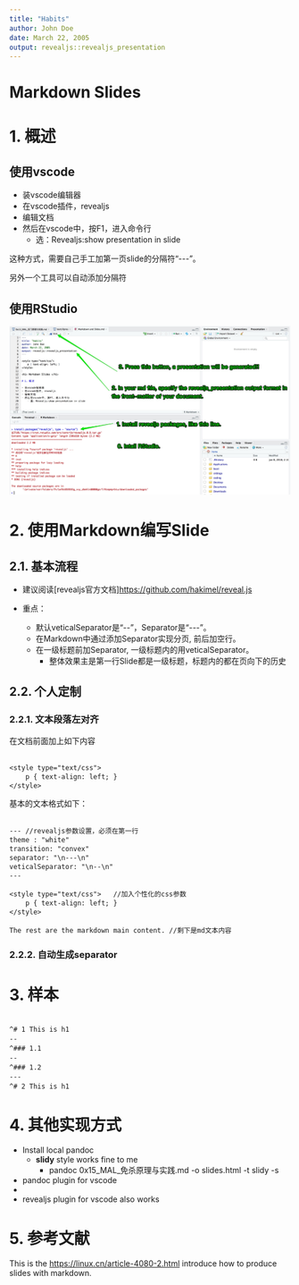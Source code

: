 ```yaml
---
title: "Habits"
author: John Doe
date: March 22, 2005
output: revealjs::revealjs_presentation
---
```


<style type="text/css">
    p { text-align: left; }
</style>

<h1> Markdown Slides </h1>

# 1. 概述

## 使用vscode 

- 装vscode编辑器
- 在vscode插件，revealjs
- 编辑文档
- 然后在vscode中，按F1，进入命令行
    - 选：Revealjs:show presentation in slide

这种方式，需要自己手工加第一页slide的分隔符“---”。

另外一个工具可以自动添加分隔符

## 使用RStudio

![using RStudio and revealjs to render your markdown to get the slide ](./DR/RStudio.jpg)


# 2. 使用Markdown编写Slide

## 2.1. 基本流程

- 建议阅读[revealjs官方文档]<https://github.com/hakimel/reveal.js>

- 重点：
    - 默认veticalSeparator是“--”，Separator是“---”。
    - 在Markdown中通过添加Separator实现分页, 前后加空行。
    - 在一级标题前加Separator, 一级标题内的用veticalSeparator。
        - 整体效果主是第一行Slide都是一级标题，标题内的都在页向下的历史



## 2.2. 个人定制

### 2.2.1. 文本段落左对齐

在文档前面加上如下内容

```

<style type="text/css">
    p { text-align: left; }
</style>

```

基本的文本格式如下：

```

--- //revealjs参数设置，必须在第一行
theme : "white"
transition: "convex"
separator: "\n---\n"
veticalSeparator: "\n--\n"
---

<style type="text/css">   //加入个性化的css参数
    p { text-align: left; }
</style>

The rest are the markdown main content. //剩下是md文本内容

```

### 2.2.2. 自动生成separator

# 3. 样本

```markdown

^# 1 This is h1
--
^### 1.1
--
^### 1.2 
---
^# 2 This is h1

```
# 4. 其他实现方式

- Install local pandoc
    - **slidy** style works fine to me
        - pandoc 0x15_MAL_免杀原理与实践.md -o slides.html -t slidy -s
- pandoc plugin for vscode
- 
- revealjs plugin for vscode also works

# 5. 参考文献

This is the <https://linux.cn/article-4080-2.html> introduce how to produce slides with markdown.


